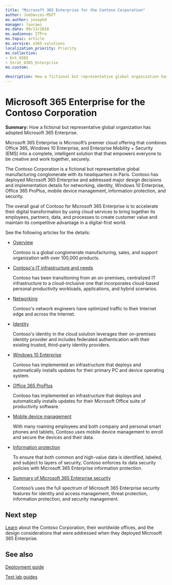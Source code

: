 ```yaml
---
title: "Microsoft 365 Enterprise for the Contoso Corporation"
author: JoeDavies-MSFT
ms.author: josephd
manager: laurawi
ms.date: 09/13/2018
ms.audience: ITPro
ms.topic: article
ms.service: o365-solutions
localization_priority: Priority
ms.collection: 
- Ent_O365
- Strat_O365_Enterprise
ms.custom:

description: How a fictional but representative global organization has adopted Microsoft 365 Enterprise.
---
```


# Microsoft 365 Enterprise for the Contoso Corporation

**Summary:** How a fictional but representative global organization has adopted Microsoft 365 Enterprise.

Microsoft 365 Enterprise is Microsoft’s premier cloud offering that combines Office 365, Windows 10 Enterprise, and Enterprise Mobility + Security (EMS) into a complete, intelligent solution that that empowers everyone to be creative and work together, securely. 

The Contoso Corporation is a fictional but representative global manufacturing conglomerate with its headquarters in Paris. Contoso has deployed Microsoft 365 Enterprise and addressed major design decisions and implementation details for networking, identity, Windows 10 Enterprise, Office 365 ProPlus, mobile device management, information protection, and security. 

The overall goal of Contoso for Microsoft 365 Enterprise is to accelerate their digital transformation by using cloud services to bring together its employees, partners, data, and processes to create customer value and maintain its competitive advantage in a digital-first world.

See the following articles for the details:

- [Overview](contoso-overview.md)

  Contoso is a global conglomerate manufacturing, sales, and support organization with over 100,000 products.

- [Contoso's IT infrastructure and needs](contoso-infra-needs.md)

  Contoso has been transitioning from an on-premises, centralized IT infrastructure to a cloud-inclusive one that incorporates cloud-based personal productivity workloads, applications, and hybrid scenarios.

- [Networking](contoso-networking.md)

  Contoso's network engineers have optimized traffic to their Internet edge and across the Internet.

- [Identity](contoso-identity.md)

  Contoso's identity in the cloud solution leverages their on-premises identity provider and includes federated authentication with their existing trusted, third-party identity providers.

- [Windows 10 Enterprise](contoso-win10.md)

  Contoso has implemented an infrastructure that deploys and automatically installs updates for their primary PC and device operating system.

- [Office 365 ProPlus](contoso-o365pp.md)

  Contoso has implemented an infrastructure that deploys and automatically installs updates for their Microsoft Office suite of productivity software.

- [Mobile device management](contoso-mdm.md)

  With many roaming employees and both company and personal smart phones and tablets, Contoso uses mobile device management to enroll and secure the devices and their data.

- [Information protection](contoso-info-protect.md)

  To ensure that both common and high-value data is identified, labeled, and subject to layers of security, Contoso enforces its data security policies with Microsoft 365 Enterprise information protection.

- [Summary of Microsoft 365 Enterprise security](contoso-security-summary.md)

  Contoso’s uses the full spectrum of Microsoft 365 Enterprise security features for identity and access management, threat protection, information protection, and security management.


## Next step

[Learn](contoso-overview.md) about the Contoso Corporation, their worldwide offices, and the design considerations that were addressed when they deployed Microsoft 365 Enterprise.


## See also

[Deployment guide](deploy-microsoft-365-enterprise.md)

[Test lab guides](m365-enterprise-test-lab-guides.md)



